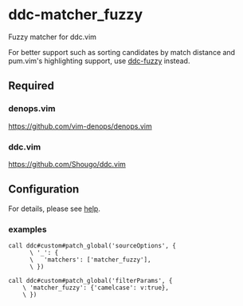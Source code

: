 # ddc-matcher_fuzzy

Fuzzy matcher for ddc.vim

For better support such as sorting candidates by match distance and pum.vim's
highlighting support, use [ddc-fuzzy](https://github.com/tani/ddc-fuzzy)
instead.

## Required

### denops.vim

https://github.com/vim-denops/denops.vim

### ddc.vim

https://github.com/Shougo/ddc.vim

## Configuration

For details, please see [help](doc/ddc-matcher_fuzzy.txt).

### examples

```vim
call ddc#custom#patch_global('sourceOptions', {
      \ '_': {
      \   'matchers': ['matcher_fuzzy'],
      \ })

call ddc#custom#patch_global('filterParams', {
    \ 'matcher_fuzzy': {'camelcase': v:true},
    \ })
```
